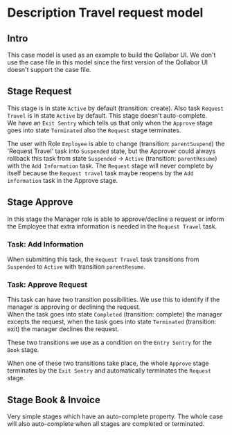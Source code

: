 # Description Travel request model

## Intro
This case model is used as an example to build the Qollabor UI.
We don't use the case file in this model since the first version of the Qollabor UI doesn't support the case file.

## Stage Request

This stage is in state `Active` by default (transition: create).
Also task `Request Travel` is in state `Active` by default.
This stage doesn't auto-complete.<br/>
We have an `Exit Sentry` which tells us that only when the `Approve` stage goes into
state `Terminated` also the `Request` stage terminates.

The user with Role `Employee` is able to change (transition: `parentSuspend`)
the 'Request Travel' task into `Suspended` state, but the Approver could always
rollback this task from state `Suspended` -> `Active` (transition: `parentResume`) with the `Add Information` task.
The `Request` stage will never complete by itself because the `Request travel` task maybe
reopens by the `Add information` task in the Approve stage.

## Stage Approve

In this stage the Manager role is able to approve/decline a request or inform the Employee
that extra information is needed in the `Request Travel` task.

### Task: Add Information

When submitting this task, the `Request Travel` task transitions
from `Suspended` to `Active` with transition `parentResume`.

### Task: Approve Request

This task can have two transition possibilities. We use this to identify if the manager
is approving or declining the request.<br/>
When the task goes into state `Completed` (transition: complete) the manager excepts the request,
when the task goes into state `Terminated` (transition: exit) the manager declines the request.

These two transitions we use as a condition on the `Entry Sentry` for the `Book` stage.

When one of these two transitions take place,
the whole `Approve` stage terminates by the `Exit Sentry`
and automatically terminates the `Request` stage.

## Stage Book & Invoice

Very simple stages which have an auto-complete property.
The whole case will also auto-complete when all stages
are completed or terminated.
